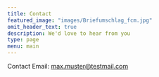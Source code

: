 ```yaml
---
title: Contact
featured_image: "images/Briefumschlag_fcm.jpg"
omit_header_text: true
description: We'd love to hear from you
type: page
menu: main
---
```


Contact Email: <max.muster@testmail.com>
